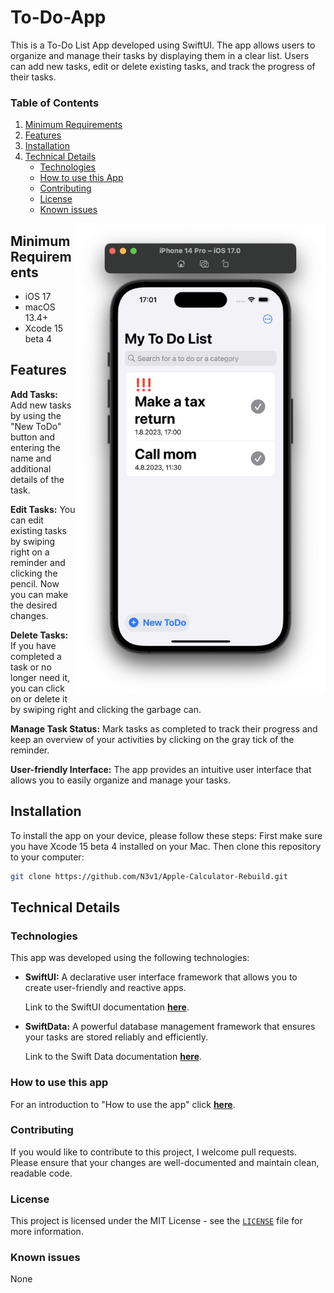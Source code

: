 # To-Do-App
<!--<img align="right"  width="100" src="https://media.giphy.com/media/M9gbBd9nbDrOTu1Mqx/giphy.gif"></a>-->
This is a To-Do List App developed using SwiftUI. The app allows users to organize and manage their tasks by displaying them in a clear list. Users can add new tasks, edit or delete existing tasks, and track the progress of their tasks.

### Table of Contents
1. [Minimum Requirements](https://github.com/N3v1/To-Do-App#minimum-requirements)
2. [Features](https://github.com/N3v1/To-Do-App#features)
3. [Installation](https://github.com/N3v1/To-Do-App#installation)
4. [Technical Details](https://github.com/N3v1/To-Do-App#technical-details)
   - [Technologies](https://github.com/N3v1/To-Do-App#technologies)
   - [How to use this App](https://github.com/N3v1/To-Do-App#how-to-use-this-app)
   - [Contributing](https://github.com/N3v1/To-Do-App#contributing)
   - [License](https://github.com/N3v1/To-Do-App#license)
   - [Known issues](https://github.com/N3v1/To-Do-App#known-issues)

<img align="right" width="400" src="Reminder.png"></a> 
## Minimum Requirements
- iOS 17
- macOS 13.4+
- Xcode 15 beta 4

## Features
**Add Tasks:** Add new tasks by using the "New ToDo" button and entering the name and additional details of the task.

**Edit Tasks:** You can edit existing tasks by swiping right on a reminder and clicking the pencil. Now you can make the desired changes.

**Delete Tasks:** If you have completed a task or no longer need it, you can click on or delete it by swiping right and clicking the garbage can.

**Manage Task Status:** Mark tasks as completed to track their progress and keep an overview of your activities by clicking on the gray tick of the reminder.

**User-friendly Interface:** The app provides an intuitive user interface that allows you to easily organize and manage your tasks.

## Installation
To install the app on your device, please follow these steps:
First make sure you have Xcode 15 beta 4 installed on your Mac. 
Then clone this repository to your computer:

```bash
git clone https://github.com/N3v1/Apple-Calculator-Rebuild.git
```

## Technical Details
### Technologies
This app was developed using the following technologies:

- **SwiftUI:** A declarative user interface framework that allows you to create user-friendly and reactive apps.

   Link to the SwiftUI documentation [**here**](https://developer.apple.com/xcode/swiftui/).

- **SwiftData:** A powerful database management framework that ensures your tasks are stored reliably and efficiently. 

   Link to the Swift Data documentation [**here**](https://developer.apple.com/documentation/swiftdata/).

### How to use this app
For an introduction to "How to use the app" click [**here**](How-To-Use.md).

### Contributing
If you would like to contribute to this project, I welcome pull requests. Please ensure that your changes are well-documented and maintain clean, readable code.

### License
This project is licensed under the MIT License - see the [`LICENSE`](LICENSE) file for more information.

### Known issues
None
